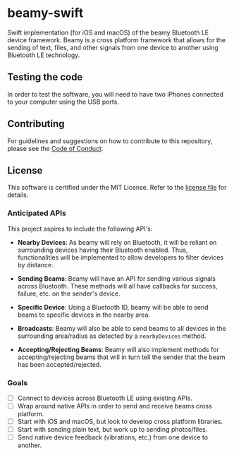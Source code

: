# beamy-swift
Swift implementation (for iOS and macOS) of the beamy Bluetooth LE device framework. Beamy is a cross platform framework that allows for the sending of text, files, and other signals from one device to another using Bluetooth LE technology.

## Testing the code
In order to test the software, you will need to have two iPhones connected to your computer using the USB ports.

## Contributing
For guidelines and suggestions on how to contribute to this repository, please see the [Code of Conduct](https://github.com/ruddfawcett/beamy-swift/blob/master/CODE_OF_CONDUCT.md).

## License
This software is certified under the MIT License. Refer to the [license file](https://github.com/ruddfawcett/beamy-swift/blob/master/LICENSE) for details.

### Anticipated APIs

This project aspires to include the following API's:

- **Nearby Devices**: As beamy will rely on Bluetooth, it will be reliant on surrounding devices having their Bluetooth enabled. Thus, functionalities will be implemented to allow developers to filter devices by distance.

- **Sending Beams**: Beamy will have an API for sending various signals across Bluetooth. These methods will all have callbacks for success, failure, etc. on the sender's device.

- **Specific Device**: Using a Bluetooth ID, beamy will be able to send beams to specific devices in the nearby area.
- **Broadcasts**: Beamy will also be able to send beams to all devices in the surrounding area/radius as detected by a `nearbyDevices` method.

- **Accepting/Rejecting Beams**: Beamy will also implement methods for accepting/rejecting beams that will in turn tell the sender that the beam has been accepted/rejected.

### Goals

- [ ] Connect to devices across Bluetooth LE using existing APIs.
- [ ] Wrap around native APIs in order to send and receive beams cross platform.
- [ ] Start with iOS and macOS, but look to develop cross platform libraries.
- [ ] Start with sending plain text, but work up to sending photos/files.
- [ ] Send native device feedback (vibrations, etc.) from one device to another.

